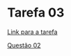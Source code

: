 # Tarefa 03

[Link para a tarefa](https://docs.google.com/document/d/1pEhJvmaZb_QBZvUhxBW_p1bHIv3mayhIpQIwG9OLsj4/edit)

[Questão 02](/app/api/routes/odbc.py)